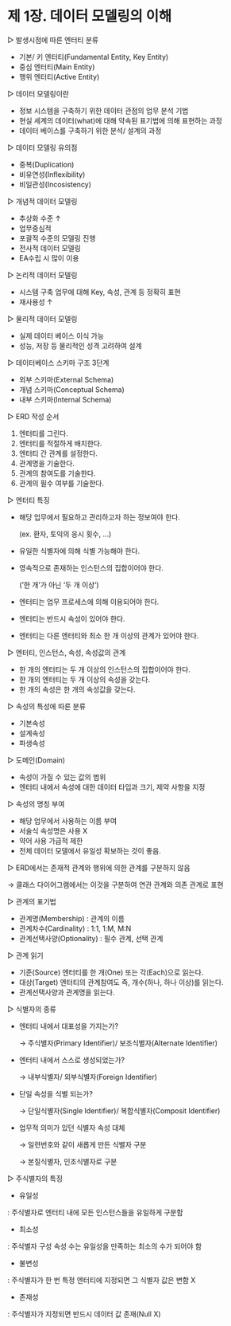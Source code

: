 # 제 1장. 데이터 모델링의 이해

▷ 발생시점에 따른 엔터티 분류

- 기본/ 키 엔터티(Fundamental Entity, Key Entity)
- 중심 엔터티(Main Entity)
- 행위 엔터티(Active Entity)

▷ 데이터 모델링이란

- 정보 시스템을 구축하기 위한 데이터 관점의 업무 분석 기법
- 현실 세계의 데이터(what)에 대해 약속된 표기법에 의해 표현하는    과정
- 데이터 베이스를 구축하기 위한 분석/ 설계의 과정

▷ 데이터 모델링 유의점

- 중복(Duplication)
- 비유연성(Inflexibility)
- 비일관성(Incosistency)

▷ 개념적 데이터 모델링

- 추상화 수준 ↑
- 업무중심적
- 포괄적 수준의 모델링 진행
- 전사적 데이터 모델링
- EA수립 시 많이 이용

▷ 논리적 데이터 모델링

- 시스템 구축 업무에 대해 Key, 속성, 관계 등 정확히 표현
- 재사용성 ↑

▷ 물리적 데이터 모델링

- 실제 데이터 베이스 이식 가능
- 성능, 저장 등 물리적인 성격 고려하여 설계

▷ 데이터베이스 스키마 구조 3단계

- 외부 스키마(External  Schema)
- 개념 스키마(Conceptual Schema)
- 내부 스키마(Internal Schema)

▷ ERD 작성 순서

1. 엔터티를 그린다.
2. 엔터티를 적절하게 배치한다.
3. 엔터티 간 관계를 설정한다.
4. 관계명을 기술한다.
5. 관계의 참여도를 기술한다.
6. 관계의 필수 여부를 기술한다.

▷ 엔터티 특징

- 해당 업무에서 필요하고 관리하고자 하는 정보여야 한다.
    
    (ex. 환자, 토익의 응시 횟수, …)
    
- 유일한 식별자에 의해 식별 가능해야 한다.
- 영속적으로 존재하는 인스턴스의 집합이어야 한다.
    
    (’한 개’가 아닌 ‘두 개 이상’)
    
- 엔터티는 업무 프로세스에 의해 이용되어야 한다.
- 엔터티는 반드시 속성이 있어야 한다.
- 엔터티는 다른 엔터티와 최소 한 개 이상의 관계가 있어야 한다.

▷ 엔터티, 인스턴스, 속성, 속성값의 관계

- 한 개의 엔터티는 두 개 이상의 인스턴스의 집합이어야 한다.
- 한 개의 엔터티는 두 개 이상의 속성을 갖는다.
- 한 개의 속성은 한 개의 속성값을 갖는다.

▷ 속성의 특성에 따른 분류

- 기본속성
- 설계속성
- 파생속성

▷ 도메인(Domain)

- 속성이 가질 수 있는 값의 범위
- 엔터티 내에서 속성에 대한 데이터 타입과 크기, 제약 사항을 지정

▷ 속성의 명칭 부여

- 해당 업무에서 사용하는 이름 부여
- 서술식 속성명은 사용 X
- 약어 사용 가급적 제한
- 전체 데이터 모델에서 유일성 확보하는 것이 좋음.

▷ ERD에서는 존재적 관계와 행위에 의한 관계를 구분하지 않음

→ 클래스 다이어그램에서는 이것을 구분하여 연관 관계와 의존 관계로 표현

▷ 관계의 표기법

- 관계명(Membership) : 관계의 이름
- 관계차수(Cardinality) : 1:1, 1:M, M:N
- 관계선택사양(Optionality) : 필수 관계, 선택 관계

▷ 관계 읽기

- 기준(Source) 엔터티를 한 개(One) 또는 각(Each)으로 읽는다.
- 대상(Target) 엔터티의 관계참여도 즉, 개수(하나, 하나 이상)를 읽는다.
- 관계선택사양과 관계명을 읽는다.

▷ 식별자의 종류

- 엔터티 내에서 대표성을 가지는가?
    
    →  주식별자(Primary Identifier)/ 보조식별자(Alternate Identifier) 
    
- 엔터티 내에서 스스로 생성되었는가?
    
    → 내부식별자/ 외부식별자(Foreign Identifier)
    
- 단일 속성을 식별 되는가?
    
    → 단일식별자(Single Identifier)/ 복합식별자(Composit Identifier)
    
- 업무적 의미가 있던 식별자 속성 대체
    
    → 일련번호와 같이 새롭게 만든 식별자 구분
    
    → 본질식별자, 인조식별자로 구분
    

▷ 주식별자의 특징

- 유일성

: 주식별자로 엔터티 내에 모든 인스턴스들을 유일하게 구분함

- 최소성

: 주식별자 구성 속성 수는 유일성을 만족하는 최소의 수가 되어야 함

- 불변성

: 주식별자가 한 번 특정 엔터티에 지정되면 그 식별자 값은 변함 X

- 존재성

: 주식별자가 지정되면 반드시 데이터 값 존재(Null X)